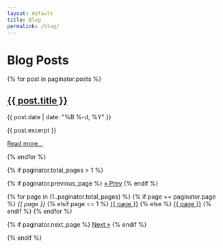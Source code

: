 ```yaml
---
layout: default
title: Blog
permalink: /blog/
---
```


<h1>Blog Posts</h1>

{% for post in paginator.posts %}
  <article>
    <h2><a href="{{ post.url }}">{{ post.title }}</a></h2>
    <p class="meta">{{ post.date | date: "%B %-d, %Y" }}</p>
    {{ post.excerpt }}
    <p><a href="{{ post.url }}">Read more...</a></p>
  </article>
{% endfor %}

{% if paginator.total_pages > 1 %}
<div class="pagination">
  {% if paginator.previous_page %}
    <a href="{{ paginator.previous_page_path }}">&laquo; Prev</a>
  {% endif %}

  {% for page in (1..paginator.total_pages) %}
    {% if page == paginator.page %}
      <em>{{ page }}</em>
    {% elsif page == 1 %}
      <a href="/blog/">{{ page }}</a>
    {% else %}
      <a href="{{ site.paginate_path | replace: ':num', page }}">{{ page }}</a>
    {% endif %}
  {% endfor %}

  {% if paginator.next_page %}
    <a href="{{ paginator.next_page_path }}">Next &raquo;</a>
  {% endif %}
</div>
{% endif %}